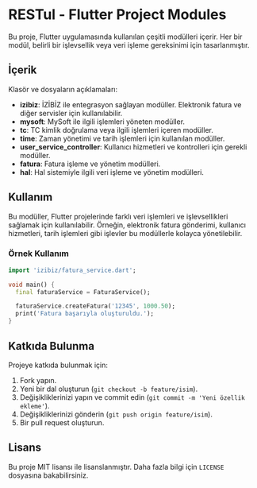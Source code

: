 
# RESTul - Flutter Project Modules

Bu proje, Flutter uygulamasında kullanılan çeşitli modülleri içerir. Her bir modül, belirli bir işlevsellik veya veri işleme gereksinimi için tasarlanmıştır.

## İçerik

Klasör ve dosyaların açıklamaları:

- **izibiz**: İZİBİZ ile entegrasyon sağlayan modüller. Elektronik fatura ve diğer servisler için kullanılabilir.
- **mysoft**: MySoft ile ilgili işlemleri yöneten modüller.
- **tc**: TC kimlik doğrulama veya ilgili işlemleri içeren modüller.
- **time**: Zaman yönetimi ve tarih işlemleri için kullanılan modüller.
- **user_service_controller**: Kullanıcı hizmetleri ve kontrolleri için gerekli modüller.
- **fatura**: Fatura işleme ve yönetim modülleri.
- **hal**: Hal sistemiyle ilgili veri işleme ve yönetim modülleri.

## Kullanım

Bu modüller, Flutter projelerinde farklı veri işlemleri ve işlevsellikleri sağlamak için kullanılabilir. Örneğin, elektronik fatura gönderimi, kullanıcı hizmetleri, tarih işlemleri gibi işlevler bu modüllerle kolayca yönetilebilir.

### Örnek Kullanım

```dart
import 'izibiz/fatura_service.dart';

void main() {
  final faturaService = FaturaService();

  faturaService.createFatura('12345', 1000.50);
  print('Fatura başarıyla oluşturuldu.');
}
```

## Katkıda Bulunma

Projeye katkıda bulunmak için:

1. Fork yapın.
2. Yeni bir dal oluşturun (`git checkout -b feature/isim`).
3. Değişikliklerinizi yapın ve commit edin (`git commit -m 'Yeni özellik ekleme'`).
4. Değişikliklerinizi gönderin (`git push origin feature/isim`).
5. Bir pull request oluşturun.

## Lisans

Bu proje MIT lisansı ile lisanslanmıştır. Daha fazla bilgi için `LICENSE` dosyasına bakabilirsiniz.
